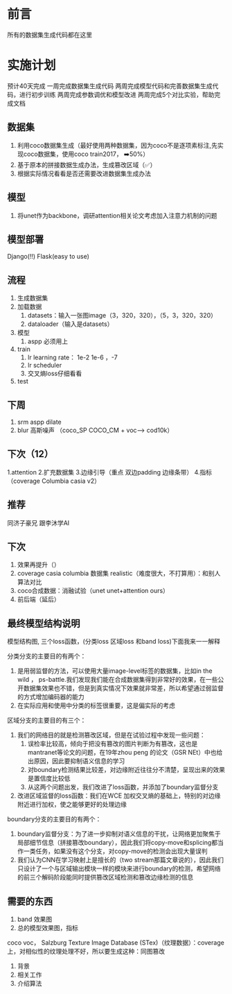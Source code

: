 # 前言
所有的数据集生成代码都在这里

# 实施计划

预计40天完成
一周完成数据集生成代码
两周完成模型代码和完善数据集生成代码，进行初步训练
两周完成参数调优和模型改进
两周完成5个对比实验，帮助完成文档

## 数据集
1. 利用coco数据集生成（最好使用两种数据集，因为coco不是逐项素标注,先实现coco数据集，使用coco train2017， ➡️50%）
2. 基于原本的拼接数据生成办法，生成篡改区域（✅）
3. 根据实际情况看看是否还需要改进数据集生成办法

## 模型
1. 将unet作为backbone，调研attention相关论文考虑加入注意力机制的问题

## 模型部署
Django(!!) 
Flask(easy to use)

## 流程
1. 生成数据集
2. 加载数据
   1. datasets：输入一张图image（3，320，320），（5，3，320，320）
   2. dataloader（输入是datasets）
3. 模型
   1. aspp 必须用上
4. train
   1. lr learning rate： 1e-2  1e-6 ，-7
   2. lr scheduler
   3. 交叉熵loss仔细看看
5. test

## 下周
1. srm aspp dilate 
2. blur 高斯噪声 （coco_SP COCO_CM + voc--> cod10k）

## 下次（12）
1.attention
2.扩充数据集
3.边缘引导（重点 双边padding 边缘条带）
4.指标 （coverage Columbia casia v2）


## 推荐
同济子豪兄
跟李沐学AI


## 下次
1. 效果再提升（）
2. coverage casia columbia 数据集 realistic（难度很大，不打算用）：和别人算法对比
3. coco合成数据：消融试验（unet unet+attention ours）
4. 前后端（延后）


## 最终模型结构说明
模型结构图, 三个loss函数，(分类loss 区域loss 和band loss)下面我来一一解释

分类分支的主要目的有两个： 
   1. 是用弱监督的方法，可以使用大量image-level标签的数据集，比如in the wild ， ps-battle.我们发现我们能在合成数据集得到非常好的效果，在一些公开数据集效果也不错，但是到真实情况下效果就非常差，所以希望通过弱监督的方式增加编码器的能力
   2. 在实际应用和使用中分类的标签很重要，这是偏实际的考虑

区域分支的主要目的有三个：
1. 我们的网络目的就是检测篡改区域，但是在试验过程中发现一些问题：
   1. 误检率比较高，倾向于把没有篡改的图片判断为有篡改，这也是mantranet等论文的问题，在19年zhou peng 的论文（GSR NEt）中也给出原因，因此要抑制语义信息的学习
   2. 对boundary检测结果比较差，对边缘附近往往分不清楚，呈现出来的效果是置信度比较低
   3. 从这两个问题出发，我们改进了loss函数，并添加了boundary监督分支
2. 改进区域监督的loss函数：我们在WCE 加权交叉熵的基础上，特别的对边缘附近进行加权，使之能够更好的处理边缘 

boundary分支的主要目的有两个：
1. boundary监督分支：为了进一步抑制对语义信息的干扰，让网络更加聚焦于局部细节信息（拼接篡改boundary），因此我们将copy-move和splicing都当作一类任务，如果没有这个分支，对copy-move的检测会出现大量误判
2. 我们认为CNN在学习映射上是擅长的（two stream那篇文章说的），因此我们只设计了一个与区域输出模块一样的模块来进行boundary的检测，希望网络的前三个解码阶段能同时提供篡改区域检测和篡改边缘检测的信息


## 需要的东西
1. band 效果图
2. 总的模型效果图，指标

coco voc，
Salzburg Texture Image Database (STex)（纹理数据）：coverage上，对相似性的纹理处理不好，所以要生成这种：同图篡改

1. 背景
2. 相关工作
3. 介绍算法
